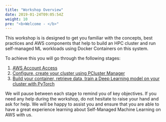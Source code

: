 ```yaml
---
title: "Workshop Overview"
date: 2019-01-24T09:05:54Z
weight: 10
pre: "<b>Welcome - </b>"
---
```



<!-- Amazon Web Services (AWS) provides the most elastic and scalable cloud infrastructure to run your [High Performance Computing (HPC) applications](https://aws.amazon.com/hpc/). With virtually unlimited capacity, engineers, researchers, and HPC system owners can innovate beyond the limitations of on-premises HPC infrastructure.

AWS delivers an integrated suite of services that provides everything you need to quickly and easily build and manage HPC clusters in the cloud to run the most compute intensive workloads across various industry verticals.

These workloads span the traditional HPC applications, like genomics, computational chemistry, financial risk modeling, computer aided engineering, weather prediction, and seismic imaging, as well as emerging applications, like machine learning, deep learning, and autonomous driving.

HPC on AWS removes the long wait times and lost productivity often associated with on-premises HPC clusters. Flexible configuration and virtually unlimited scalability allow you to grow and shrink your infrastructure as your workloads dictate, not the other way around. Additionally, with access to a broad portfolio of cloud-based services like data analytics, artificial intelligence (AI), and machine learning (ML), you can redefine traditional HPC workflows to innovate faster.

Today, more cloud-based HPC applications run on AWS than on any other cloud. -->

This workshop is is designed to get you familiar with the concepts, best practices and AWS components that help to build an HPC cluster and run self-managed ML workloads using Docker Containers on this system.

To achieve this you will go through the following stages:

1. [AWS Account Access](/02-aws-getting-started.html)
2. [Configure, create your cluster using PCluster Manager](/03-hpc-aws-parallelcluster-workshop.html)
3. [Build your container, retrieve data, train a Deep Learning model on your cluster with PyTorch](/04-hpc-aws-parallelcluster-api.html)

We will pause between each stage to remind you of key objectives. If you need any help during the workshop, do not hesitate to raise your hand and ask for help. We will be happy to assist you and ensure that you are able to have a great experience learning about Self-Managed Machine Learning on AWS with us.
